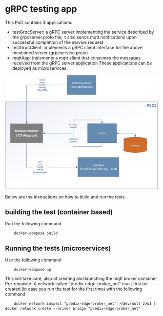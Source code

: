 # gRPC testing app
This PoC contains 3 applications:
* testGrpcServer: a gRPC server implementing the service described by the grpcserver.proto file; it also sends mqtt notifications upon successful completion of the service request
* testGrpcClient: implements a gRPC client interface for the above mentioned server (grpcservice.proto)
* mqttApp: inplements a mqtt client that consumes the messages received from the gRPC server application
These applications can be deployed as microservices.

![alt text](img/gRPCTest.jpg)

Below are the instructions on how to build and run the tests.
## building the test (container based)
Run the following command
```
    docker-compose build
```
## Running the tests (microservices)
Use the following command
```
    docker-compose up
```
This will take care, also of creating and launching the mqtt broker container
Pre-requisite:
A network called "predix-edge-broker_net" must first be created (in case you run the test for the first time) with the following command
```
    docker network inspect "predix-edge-broker_net" >/dev/null 2>&1 || docker network create --driver bridge "predix-edge-broker_net"
```
